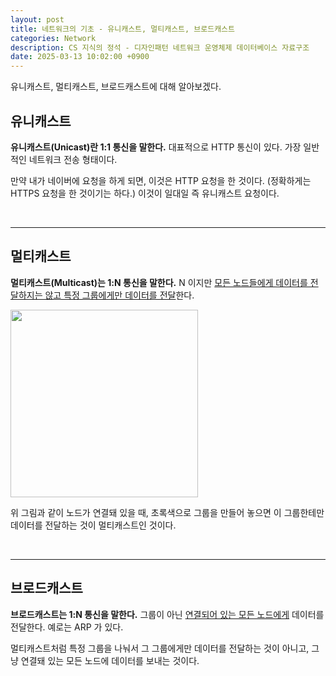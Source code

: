 ```yaml
---
layout: post
title: 네트워크의 기초 - 유니캐스트, 멀티캐스트, 브로드캐스트
categories: Network
description: CS 지식의 정석 - 디자인패턴 네트워크 운영체제 데이터베이스 자료구조
date: 2025-03-13 10:02:00 +0900
---
```

유니캐스트, 멀티캐스트, 브로드캐스트에 대해 알아보겠다.

## 유니캐스트

<b>유니캐스트(Unicast)란 1:1 통신을 말한다.</b> 대표적으로 HTTP 통신이 있다. 가장 일반적인 네트워크 전송 형태이다.

만약 내가 네이버에 요청을 하게 되면, 이것은 HTTP 요청을 한 것이다. (정확하게는 HTTPS 요청을 한 것이기는 하다.) 이것이 일대일 즉 유니캐스트 요청이다.

<br>
<hr>

## 멀티캐스트

<b>멀티캐스트(Multicast)는 1:N 통신을 말한다.</b> N 이지만 <u>모든 노드들에게 데이터를 전달하지는 않고 특정 그룹에게만 데이터를 전달</u>한다.

<img src="https://github.com/user-attachments/assets/d41499d5-a46a-4b26-ade2-769071ec683c" width="300px" />

위 그림과 같이 노드가 연결돼 있을 때, 초록색으로 그룹을 만들어 놓으면 이 그룹한테만 데이터를 전달하는 것이 멀티캐스트인 것이다.

<br>
<hr>

## 브로드캐스트

<b>브로드캐스트는 1:N 통신을 말한다.</b> 그룹이 아닌 <u>연결되어 있는 모든 노드에게</u> 데이터를 전달한다. 예로는 ARP 가 있다.

멀티캐스트처럼 특정 그룹을 나눠서 그 그룹에게만 데이터를 전달하는 것이 아니고, 그냥 연결돼 있는 모든 노드에 데이터를 보내는 것이다.